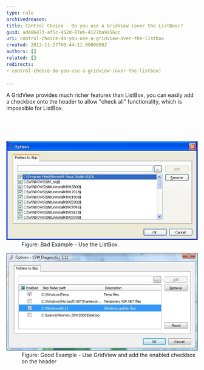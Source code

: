 ```yaml
---
type: rule
archivedreason: 
title: Control Choice - Do you use a GridView (over the ListBox)?
guid: ad486473-af5c-452d-87eb-4127ba9a56cc
uri: control-choice-do-you-use-a-gridview-over-the-listbox
created: 2012-11-27T08:44:11.0000000Z
authors: []
related: []
redirects:
- control-choice-do-you-use-a-gridview-(over-the-listbox)

---
```



<p>A GridView provides much richer features than ListBox, you can easily add a checkbox onto the header to allow "check all" functionality, which is impossible for ListBox.</p>
<br><excerpt class='endintro'></excerpt><br>
​<dl class="badImage"><dt><img alt="ListBox" src="../../assets/BadUseListBox.jpg" /></dt>
<dd>Figure: Bad Example - Use the ListBox.</dd></dl>
<dl class="goodImage"><dt><img alt="GridView" src="../../assets/GoodUseGridView.jpg" /></dt>
<dd>Figure: Good Example - Use GridView and add the enabled checkbox on the header</dd></dl>



